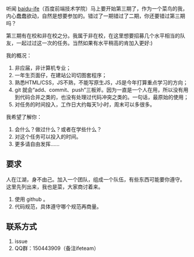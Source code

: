 听闻 [baidu-ife](https://github.com/baidu-ife/ife)（百度前端技术学院）马上要开始第三期了，作为一个菜鸟的我，内心蠢蠢欲动，自然是想要参加的。错过了一期错过了二期，你还要错过第三期吗？

第三期有在校和非在校之分。我属于非在校，在这里想要招募几个水平相当的队友，一起过过这一次的任务。当然如果有水平稍高的肯加入更好:)

我的概况：

1. 非应届，非计算机专业；
2. 一年生页面仔，在建站公司切图套程序；
3. 熟悉HTML/CSS，JS不熟，不能写原生JS，JS是今年打算重点学习的方向；
4. git 就会“add、commit、push”三板斧。因为一直是一个人在用，所以没有用到代码合并之类的，也没有处理过代码冲突之类的。一句话，最原始的使用；
5. 对任务的时间投入，工作日大约每天1小时，周末可以多很多。

我希望了解你：
1. 会什么？做过什么？或者在学些什么？
2. 对这个任务可以投入的时间。
3. 更多请自由发挥……

## 要求
人在江湖，身不由己。加入一个团队，组成一个队伍，有些东西可能要你遵守。  
这里先列出来，我也是菜，大家商讨着来。

1. 使用 github 。
1. 代码规范，具体遵守哪个规范再商量。

## 联系方式

1. issue
2. QQ群：150443909（备注ifeteam）
